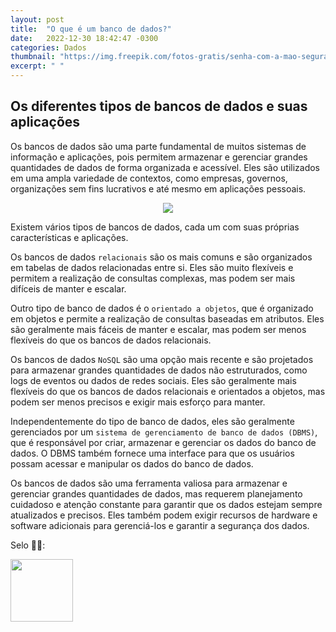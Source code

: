 ```yaml
---
layout: post
title:  "O que é um banco de dados?"
date:   2022-12-30 18:42:47 -0300
categories: Dados
thumbnail: "https://img.freepik.com/fotos-gratis/senha-com-a-mao-segurando-uma-pinca-e-codigo-binario_23-2148578091.jpg?w=740&t=st=1694350742~exp=1694351342~hmac=4c04419fb3ff1bbfd3364f9cb17b5ce99ec84bb3efcc4e2fd38bbc3473af72ae"
excerpt: " "
---
```


## Os diferentes tipos de bancos de dados e suas aplicações

Os bancos de dados são uma parte fundamental de muitos sistemas de informação e aplicações, pois permitem armazenar e gerenciar grandes quantidades de dados de forma organizada e acessível. Eles são utilizados em uma ampla variedade de contextos, como empresas, governos, organizações sem fins lucrativos e até mesmo em aplicações pessoais.

<p align="center">
  <img src="https://img.freepik.com/fotos-gratis/senha-com-a-mao-segurando-uma-pinca-e-codigo-binario_23-2148578091.jpg?w=740&t=st=1694350742~exp=1694351342~hmac=4c04419fb3ff1bbfd3364f9cb17b5ce99ec84bb3efcc4e2fd38bbc3473af72ae">
</p>

Existem vários tipos de bancos de dados, cada um com suas próprias características e aplicações. 

Os bancos de dados `relacionais` são os mais comuns e são organizados em tabelas de dados relacionadas entre si. Eles são muito flexíveis e permitem a realização de consultas complexas, mas podem ser mais difíceis de manter e escalar.

Outro tipo de banco de dados é o `orientado a objetos`, que é organizado em objetos e permite a realização de consultas baseadas em atributos. Eles são geralmente mais fáceis de manter e escalar, mas podem ser menos flexíveis do que os bancos de dados relacionais.

Os bancos de dados `NoSQL` são uma opção mais recente e são projetados para armazenar grandes quantidades de dados não estruturados, como logs de eventos ou dados de redes sociais. Eles são geralmente mais flexíveis do que os bancos de dados relacionais e orientados a objetos, mas podem ser menos precisos e exigir mais esforço para manter.

Independentemente do tipo de banco de dados, eles são geralmente gerenciados por um `sistema de gerenciamento de banco de dados (DBMS)`, que é responsável por criar, armazenar e gerenciar os dados do banco de dados. O DBMS também fornece uma interface para que os usuários possam acessar e manipular os dados do banco de dados.

Os bancos de dados são uma ferramenta valiosa para armazenar e gerenciar grandes quantidades de dados, mas requerem planejamento cuidadoso e atenção constante para garantir que os dados estejam sempre atualizados e precisos. Eles também podem exigir recursos de hardware e software adicionais para gerenciá-los e garantir a segurança dos dados.

Selo 🧙‍♂️:

[<img src="https://avatars.githubusercontent.com/u/117866866?v=4" width="100" height="100">](https://github.com/Linhares015)
